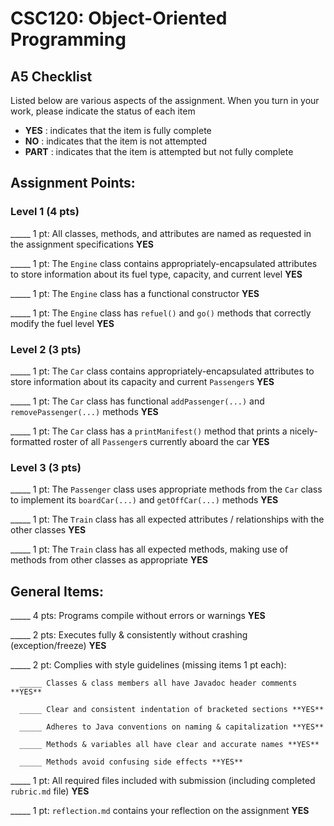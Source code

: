 # CSC120: Object-Oriented Programming
## A5 Checklist

Listed below are various aspects of the assignment.  When you turn in your work, please indicate the status of each item

- **YES** : indicates that the item is fully complete
- **NO** : indicates that the item is not attempted
- **PART** : indicates that the item is attempted but not fully complete


## Assignment Points:

### Level 1 (4 pts)

_____ 1 pt: All classes, methods, and attributes are named as requested in the assignment specifications **YES** 

_____ 1 pt: The `Engine` class contains appropriately-encapsulated attributes to store information about its fuel type, capacity, and current level **YES** 

_____ 1 pt: The `Engine` class has a functional constructor **YES** 

_____ 1 pt: The `Engine` class has `refuel()` and `go()` methods that correctly modify the fuel level **YES** 

### Level 2 (3 pts)

_____ 1 pt: The `Car` class contains appropriately-encapsulated attributes to store information about its capacity and current `Passenger`s **YES**

_____ 1 pt: The `Car` class has functional `addPassenger(...)` and `removePassenger(...)` methods **YES**

_____ 1 pt: The `Car` class has a `printManifest()` method that prints a nicely-formatted roster of all `Passenger`s currently aboard the car **YES**

### Level 3 (3 pts)

_____ 1 pt: The `Passenger` class uses appropriate methods from the `Car` class to implement its `boardCar(...)` and `getOffCar(...)` methods **YES**

_____ 1 pt: The `Train` class has all expected attributes / relationships with the other classes **YES**

_____ 1 pt: The `Train` class has all expected methods, making use of methods from other classes as appropriate **YES**



## General Items:

_____ 4 pts: Programs compile without errors or warnings **YES**

_____ 2 pts: Executes fully & consistently without crashing (exception/freeze) **YES**

_____ 2 pt: Complies with style guidelines (missing items 1 pt each):

      _____ Classes & class members all have Javadoc header comments **YES**

      _____ Clear and consistent indentation of bracketed sections **YES**

      _____ Adheres to Java conventions on naming & capitalization **YES**

      _____ Methods & variables all have clear and accurate names **YES**

      _____ Methods avoid confusing side effects **YES**

_____ 1 pt: All required files included with submission (including completed `rubric.md` file) **YES**

_____ 1 pt: `reflection.md` contains your reflection on the assignment **YES**
